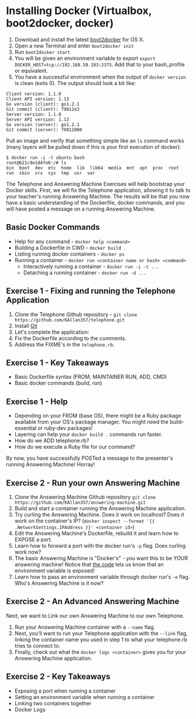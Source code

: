 # Installing Docker (Virtualbox, boot2docker, docker)

1. Download and install the latest [boot2docker](https://github.com/boot2docker/osx-installer/releases) for OS X.
2. Open a new Terminal and enter `boot2docker init`
3. Run `boot2docker start`
4. You will be given an environment variable to export `export DOCKER_HOST=tcp://192.168.59.103:2375`. Add that to your bash_profile or equivalent.
5. You have a successful environment when the output of `docker version` is clean (exits 0). The output should look a bit like:

```
Client version: 1.1.0
Client API version: 1.13
Go version (client): go1.2.1
Git commit (client): 79812e3
Server version: 1.1.0
Server API version: 1.13
Go version (server): go1.2.1
Git commit (server): 79812000
```

Pull an image and verify that something simple like an `ls` command works (many layers will be pulled down if this is your first execution of docker):

```
$ docker run -i -t ubuntu bash
root@621c9e1d4fe6:/# ls
bin  boot  dev  etc  home  lib  lib64  media  mnt  opt  proc  root  run  sbin  srv  sys  tmp  usr  var
```

The Telephone and Answering Machine Exercises will help bootstrap your Docker skills. First, we will fix the Telephone application, allowing it to talk to
your teacher's running Answering Machine. The results will be that you now have a basic understanding of the Dockerfile, docker commands, and you will have
posted a message on a running Answering Machine.

## Basic Docker Commands

* Help for any command - `docker help <command>`
* Building a Dockerfile in CWD - `docker build .`
* Listing running docker containers - `docker ps`
* Running a container - `docker run <container name or hash> <command>`
  * Interactively running a container - `docker run -i -t ...`
  * Detaching a running container - `docker run -d ...`

## Exercise 1 - Fixing and running the Telephone Application

1. Clone the Telephone Github repository - `git clone https://github.com/KAllan357/telephone.git`
2. Install [Git](http://sourceforge.net/projects/git-osx-installer/)
3. Let's complete the application:
4. Fix the Dockerfile according to the comments.
5. Address the FIXME's in the `telephone.rb`.

## Exercise 1 - Key Takeaways

* Basic Dockerfile syntax (FROM, MAINTAINER RUN, ADD, CMD)
* Basic docker commands (build, run)

## Exercise 1 - Help

* Depending on your FROM (base OS), there might be a Ruby package available from your OS's package manager. You might need the build-essential or ruby-dev packages!
* Layering can help your `docker build .` commands run faster.
* How do we ADD telephone.rb?
* How do we execute a Ruby file for our command?

By now, you have successfully POSTed a message to the presenter's running Answering Machine! Horray!

## Exercise 2 - Run your own Answering Machine

1. Clone the Answering Machine Github repository `git clone https://github.com/KAllan357/answering-machine.git`
2. Build and start a container running the Answering Machine application.
3. Try curling the Answering Machine. Does it work on localhost? Does it work on the container's IP? (`docker inspect --format '{{ .NetworkSettings.IPAddress }}' <container id>`)
4. Edit the Answering Machine's Dockerfile, rebuild it and learn how to EXPOSE a port.
5. Learn how to forward a port with the docker run's `-p` flag. Does curling work now?
6. The basic Answering Machine is "Docker's" - you want this to be YOUR answering machine! Notice that [the code](https://github.com/KAllan357/answering-machine/blob/master/main.go#L54) lets us know that an environment variable is exposed!
7. Learn how to pass an environment variable through docker run's `-e` flag. Who's Answering Machine is it now?

## Exercise 2 - An Advanced Answering Machine

Next, we want to Link our own Answering Machine to our own Telephone.

1. Run your Answering Machine container with a `--name` flag.
2. Next, you'll want to run your Telephone application with the `--link` flag, linking the container name you used in step 1 to what your telephone.rb tries to connect to.
3. Finally, check out what the `docker logs <container>` gives you for your Answering Machine application.

## Exercise 2 - Key Takeaways

* Exposing a port when running a container
* Setting an environment variable when running a container
* Linking two containers together
* Docker Logs
